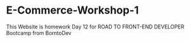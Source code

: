 # E-Commerce-Workshop-1

This Website is homework Day 12 for ROAD TO FRONT-END DEVELOPER Bootcamp from BorntoDev 
